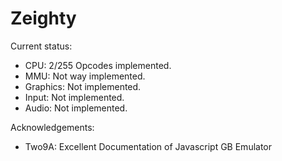 Zeighty 
=======

Current status:
  - CPU: 2/255 Opcodes implemented. 
  - MMU: Not way implemented. 
  - Graphics: Not implemented. 
  - Input: Not implemented. 
  - Audio: Not implemented. 

Acknowledgements:
  - Two9A: Excellent Documentation of Javascript GB Emulator
